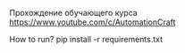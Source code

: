 
Прохождение обучающего курса https://www.youtube.com/c/AutomationCraft

How to run?
pip install -r requirements.txt

